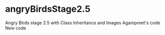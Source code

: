 # angryBirdsStage2.5
Angry Birds stage 2.5 with Class Inheritance and Images
Agampreet's code
New code